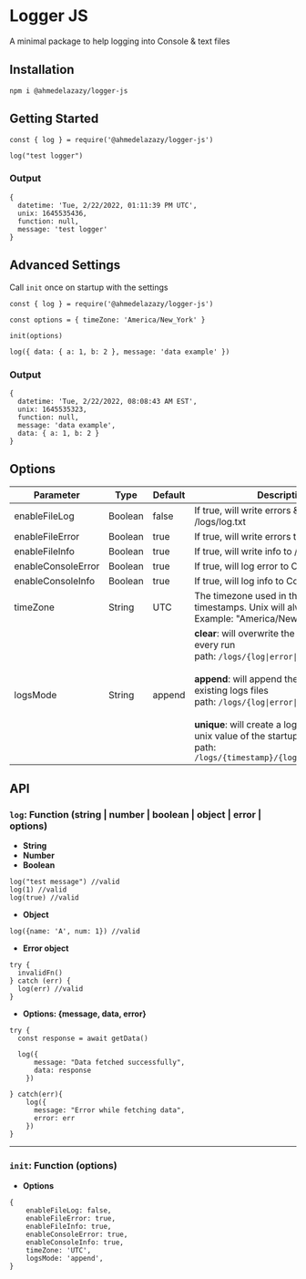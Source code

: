 # Logger JS

A minimal package to help logging into Console & text files

## Installation

```
npm i @ahmedelazazy/logger-js
```

## Getting Started

```
const { log } = require('@ahmedelazazy/logger-js')

log("test logger")
```

### Output

```
{
  datetime: 'Tue, 2/22/2022, 01:11:39 PM UTC',
  unix: 1645535436,
  function: null,
  message: 'test logger'
}
```

## Advanced Settings

Call `init` once on startup with the settings

```
const { log } = require('@ahmedelazazy/logger-js')

const options = { timeZone: 'America/New_York' }

init(options)

log({ data: { a: 1, b: 2 }, message: 'data example' })
```

### Output

```
{
  datetime: 'Tue, 2/22/2022, 08:08:43 AM EST',
  unix: 1645535323,
  function: null,
  message: 'data example',
  data: { a: 1, b: 2 }
}
```

## Options

| Parameter | Type | Default | Description |
| --- | --- | --- | --- |
| enableFileLog | Boolean | false | If true, will write errors & info into /logs/log.txt |
| enableFileError | Boolean | true | If true, will write errors to /logs/error.txt |
| enableFileInfo | Boolean | true | If true, will write info to /logs/info.txt |
| enableConsoleError | Boolean | true | If true, will log error to Console |
| enableConsoleInfo | Boolean | true | If true, will log info to Console |
| timeZone | String | UTC | The timezone used in the human timestamps. Unix will always using UTC. Example: "America/New_York" |
| logsMode | String | append | **clear**: will overwrite the logs files with every run <br /> path: `/logs/{log\|error\|info}.txt` <br /><br /> **append**: will append the logs to the existing logs files <br /> path: `/logs/{log\|error\|info}.txt` <br /><br /> **unique**: will create a logs folder with the unix value of the startup <br /> path: `/logs/{timestamp}/{log\|error\|info}.txt` |

## API

### `log`: Function (string | number | boolean | object | error | options)

- **String**
- **Number**
- **Boolean**

```
log("test message") //valid
log(1) //valid
log(true) //valid
```

- **Object**

```
log({name: 'A', num: 1}) //valid
```

- **Error object**

```
try {
  invalidFn()
} catch (err) {
  log(err) //valid
}
```

- **Options: {message, data, error}**

```
try {
  const response = await getData()

  log({
      message: "Data fetched successfully",
      data: response
    })

} catch(err){
    log({
      message: "Error while fetching data",
      error: err
    })
}
```

---

### `init`: Function (options)

- **Options**

```
{
	enableFileLog: false,
	enableFileError: true,
	enableFileInfo: true,
	enableConsoleError: true,
	enableConsoleInfo: true,
	timeZone: 'UTC',
	logsMode: 'append',
}
```
